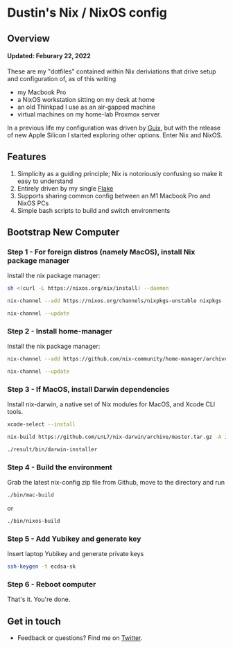 # Dustin's Nix / NixOS config

## Overview
#### Updated: Feburary 22, 2022

These are my "dotfiles" contained within Nix deriviations that drive setup and configuration of, as of this writing

* my Macbook Pro 
* a NixOS workstation sitting on my desk at home
* an old Thinkpad I use as an air-gapped machine
* virtual machines on my home-lab Proxmox server

In a previous life my configuration was driven by [Guix](https://github.com/dustinlyons/guix-config), but with the release of new Apple Silicon I started exploring other options. Enter Nix and NixOS.

## Features

1. Simplicity as a guiding principle; Nix is notoriously confusing so make it easy to understand
2. Entirely driven by my single [Flake](https://nixos.wiki/wiki/Flakes)
3. Supports sharing common config between an M1 Macbook Pro and NixOS PCs
4. Simple bash scripts to build and switch environments

## Bootstrap New Computer

### Step 1 - For foreign distros (namely MacOS), install Nix package manager
Install the nix package manager:
```sh
sh <(curl -L https://nixos.org/nix/install) --daemon
```
```sh
nix-channel --add https://nixos.org/channels/nixpkgs-unstable nixpkgs
```
```sh
nix-channel --update
```

### Step 2 - Install home-manager
Install the nix package manager:
```sh
nix-channel --add https://github.com/nix-community/home-manager/archive/master.tar.gz home-manager
```
```sh
nix-channel --update
```

### Step 3 - If MacOS, install Darwin dependencies
Install nix-darwin, a native set of Nix modules for MacOS, and Xcode CLI tools.
```sh
xcode-select --install
```
```sh
nix-build https://github.com/LnL7/nix-darwin/archive/master.tar.gz -A installer
```
```sh
./result/bin/darwin-installer
```

### Step 4 - Build the environment
Grab the latest nix-config zip file from Github, move to the directory and run
```sh
./bin/mac-build
```
or
```sh
./bin/nixos-build
```

### Step 5 - Add Yubikey and generate key
Insert laptop Yubikey and generate private keys
```sh
ssh-keygen -t ecdsa-sk
```

### Step 6 - Reboot computer
That's it. You're done.

## Get in touch
- Feedback or questions? Find me on [Twitter](https://twitter.com/dustinhlyons).
